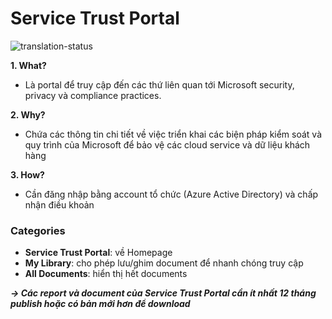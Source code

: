 # Service Trust Portal
![translation-status](https://img.shields.io/badge/Status-need_review-orange)

**1. What?**

- Là portal để truy cập đến các thứ liên quan tới Microsoft security, privacy và compliance practices.

**2. Why?**

- Chứa các thông tin chi tiết về việc triển khai các biện pháp kiểm soát và quy trình của Microsoft để bảo vệ các cloud service và dữ liệu khách hàng

**3. How?**

- Cần đăng nhập bằng account tổ chức (Azure Active Directory) và chấp nhận điều khoản

### Categories

- **Service Trust Portal**: về Homepage
- **My Library**: cho phép lưu/ghim document để nhanh chóng truy cập
- **All Documents**: hiển thị hết documents

***-> Các report và document của Service Trust Portal cần ít nhất 12 tháng publish hoặc có bản mới hơn để download***